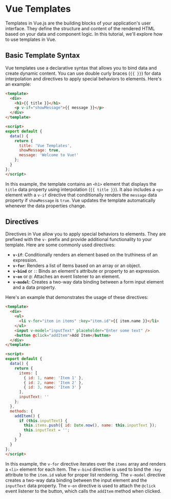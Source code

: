 # Vue Templates

Templates in Vue.js are the building blocks of your application's user interface. They define the structure and content of the rendered HTML based on your data and component logic. In this tutorial, we'll explore how to use templates in Vue.

## Basic Template Syntax

Vue templates use a declarative syntax that allows you to bind data and create dynamic content. You can use double curly braces (`{{ }}`) for data interpolation and directives to apply special behaviors to elements. Here's an example:

```html
<template>
  <div>
    <h1>{{ title }}</h1>
    <p v-if="showMessage">{{ message }}</p>
  </div>
</template>

<script>
export default {
  data() {
    return {
      title: 'Vue Templates',
      showMessage: true,
      message: 'Welcome to Vue!'
    };
  }
};
</script>
```

In this example, the template contains an `<h1>` element that displays the `title` data property using interpolation (`{{ title }}`). It also includes a `<p>` element with a `v-if` directive that conditionally renders the `message` data property if `showMessage` is `true`. Vue updates the template automatically whenever the data properties change.

## Directives

Directives in Vue allow you to apply special behaviors to elements. They are prefixed with the `v-` prefix and provide additional functionality to your template. Here are some commonly used directives:

- **`v-if`**: Conditionally renders an element based on the truthiness of an expression.
- **`v-for`**: Renders a list of items based on an array or an object.
- **`v-bind`** or `:`: Binds an element's attribute or property to an expression.
- **`v-on`** or `@`: Attaches an event listener to an element.
- **`v-model`**: Creates a two-way data binding between a form input element and a data property.

Here's an example that demonstrates the usage of these directives:

```html
<template>
  <div>
    <ul>
      <li v-for="item in items" :key="item.id">{{ item.name }}</li>
    </ul>
    <input v-model="inputText" placeholder="Enter some text" />
    <button @click="addItem">Add Item</button>
  </div>
</template>

<script>
export default {
  data() {
    return {
      items: [
        { id: 1, name: 'Item 1' },
        { id: 2, name: 'Item 2' },
        { id: 3, name: 'Item 3' }
      ],
      inputText: ''
    };
  },
  methods: {
    addItem() {
      if (this.inputText) {
        this.items.push({ id: Date.now(), name: this.inputText });
        this.inputText = '';
      }
    }
  }
};
</script>
```

In this example, the `v-for` directive iterates over the `items` array and renders a `<li>` element for each item. The `v-bind` directive is used to bind the `:key` attribute to the `item.id` value for proper list rendering. The `v-model` directive creates a two-way data binding between the input element and the `inputText` data property. The `v-on` directive is used to attach the `@click` event listener to the button, which calls the `addItem` method when clicked.


